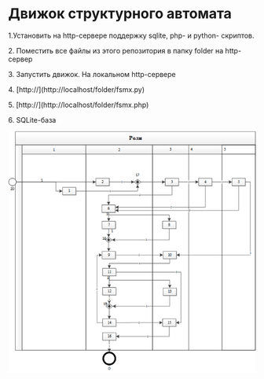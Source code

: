 # Движок структурного автомата
<p>1.Установить на http-сервере поддержку sqlite, php- и python- скриптов.
<p>2. Поместить все файлы из этого репозитория в папку folder на http-сервер
<p>3. Запустить движок. На локальном  http-сервере
<p>4. [http://](http://localhost/folder/fsmx.py)
<p>5. [http://](http://localhost/folder/fsmx.php) 
<p>6. SQLite-база


![s](https://github.com/GrigoryevV/StructuralStateMachine/blob/main/fsmx.png)



